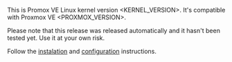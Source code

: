This is Promox VE Linux kernel version <KERNEL_VERSION>. It's compatible with Proxmox VE <PROXMOX_VERSION>. 

Please note that this release was released automatically and it hasn't been tested yet. Use it at your own risk.

Follow the [instalation](https://github.com/brunokc/pve-kernel-builder/blob/main/README.md#installation) and [configuration](https://github.com/brunokc/pve-kernel-builder/blob/main/README.md#configuration) instructions.
